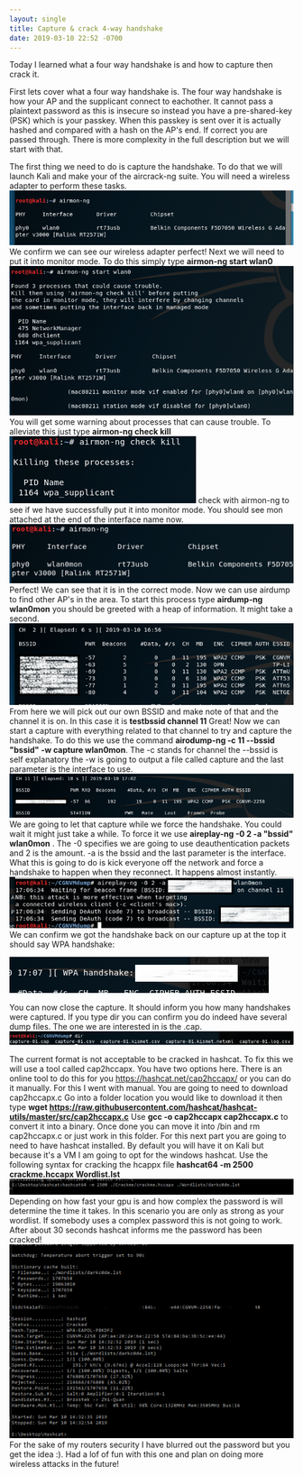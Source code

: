 ```yaml
---
layout: single
title: Capture & crack 4-way handshake
date: 2019-03-10 22:52 -0700
---
```


Today I learned what a four way handshake is and how to capture then crack it.

First lets cover what a four way handshake is. The four way handshake is how your AP and the supplicant connect to eachother. It cannot pass a plaintext password as this is insecure so instead you have a pre-shared-key (PSK) which is your passkey. When this passkey is sent over it is actually hashed and compared with a hash on the AP's end. If correct you are passed through. There is more complexity in the full description but we will start with that.

The first thing we need to do is capture the handshake. To do that we will launch Kali and make your of the aircrack-ng suite.
You will need a wireless adapter to perform these tasks. 
![airmon](../pictures/airmon/airmon.png)
We confirm we can see our wireless adapter perfect! Next we will  need to put it into monitor mode. To do this simply type
**airmon-ng start wlan0**
![airmon](../pictures/airmon/airmonstart.png)
You will get some warning about processes that can cause trouble. To alleviate this just type **airmon-ng check kill**
![airmon](../pictures/airmon/airmonkill.png)
check with airmon-ng to see if we have successfully put it into monitor mode. You should see mon attached at the end of the interface name now.
![airmon](../pictures/airmon/aircheck.png)
Perfect! We can see that it is in the correct mode. Now we can use airdump to find other AP's in the area. To start this process type **airdump-ng wlan0mon** you should be greeted with a heap of information. It might take a second.
![airmon](../pictures/airmon/airdump.png)
From here we will pick out our own BSSID and make note of that and the channel it is on. In this case it is **testbssid channel 11** Great! Now we can start a capture with everything related to that channel to try and capture the handshake. To do this we use the command **airodump-ng -c 11 --bssid "bssid" -w capture wlan0mon**. The -c stands for channel the --bssid is self explanatory the -w is going to output a file called capture and the last parameter is the interface to use.
![airmon](../pictures/airmon/airo.png)
We are going to let that capture while we force the handshake. You could wait it might just take a while. To force it we use **aireplay-ng -0 2 -a "bssid" wlan0mon** . The -0 specifies we are going to use deauthentication packets and 2 is the amount. -a is the bssid and the last parameter is the interface. What this is going to do is kick everyone off the network and force a handshake to happen when they reconnect. It happens almost instantly.
![airmon](../pictures/airmon/aireplay.png)
We can confirm we got the handshake back on our capture up at the top it should say WPA handshake:

![airmon](../pictures/airmon/handshake.png)

You can now close the capture. It should inform you how many handshakes were captured. If you type dir you can confirm you do indeed have several dump files. The one we are interested in is the .cap.
![airmon](../pictures/airmon/capture.png)

The current format is not acceptable to be cracked in hashcat. To fix this we will use a tool called cap2hccapx. You have two options here. There is an online tool to do this for you https://hashcat.net/cap2hccapx/ or you can do it manually. For this I went with manual. You are going to need to download cap2hccapx.c
Go into  a folder location you would like to download it then type
**wget https://raw.githubusercontent.com/hashcat/hashcat-utils/master/src/cap2hccapx.c**
Use **gcc -o cap2hccapx cap2hccapx.c** to convert it into a binary. Once done you can move it into /bin and rm cap2hccapx.c or just work in this folder.
For this next part you are going to need to have hashcat installed. By default you will have it on Kali but because it's a VM I am going to opt for the windows hashcat. Use the following syntax for cracking the hcappx file **hashcat64 -m 2500 crackme.hccapx Wordlist.lst**
![airmon](../pictures/airmon/hashcat.png)
Depending on how fast your gpu is and how complex the password is will determine the time it takes. In this scenario you are only as strong as your wordlist. If somebody uses a complex password this is not going to work. After about 30 seconds hashcat informs me the password has been cracked!
![airmon](../pictures/airmon/hashcracked.png)
For the sake of my routers security I have blurred out the password but you get the idea :).
Had a lof of fun with this one and plan on doing more wireless attacks in the future!


